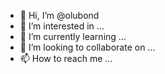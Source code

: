 - 👋 Hi, I’m @olubond
- 👀 I’m interested in ...
- 🌱 I’m currently learning ...
- 💞️ I’m looking to collaborate on ...
- 📫 How to reach me ...

<!---
olubond/olubond is a ✨ special ✨ repository because its `README.md` (this file) appears on your GitHub profile.
You can click the Preview link to take a look at your changes.
--->
